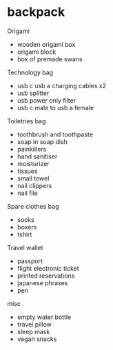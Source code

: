 # backpack

Origami
- wooden origami box
- origami block
- box of premade swans

Technology bag
- usb c usb a charging cables x2
- usb splitter
- usb power only filter
- usb c male to usb a female

Toiletries bag
- toothbrush and toothpaste
- soap in soap dish
- painkillers
- hand sanitiser
- moisturizer
- tissues
- small towel
- nail clippers
- nail file

Spare clothes bag
- socks
- boxers
- tshirt

Travel wallet
- passport
- flight electronic ticket
- printed reservations
- japanese phrases
- pen

misc
- empty water bottle
- travel pillow
- sleep mask
- vegan snacks